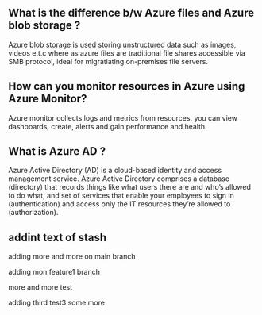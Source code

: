 ## What is the difference b/w Azure files and Azure blob storage ?

Azure blob storage is used storing unstructured data such as images, videos e.t.c where as azure files are traditional file shares accessible via SMB protocol, ideal for migratiating on-premises file servers.

## How can you monitor resources in Azure using Azure Monitor?

Azure monitor collects logs and metrics from resources. you can view dashboards, create, alerts and gain performance and health.

## What is Azure AD ?

Azure Active Directory (AD) is a cloud-based identity and access management service. Azure Active Directory comprises a database (directory) that records things like what users there are and who’s allowed to do what, and set of services that enable your employees to sign in (authentication) and access only the IT resources they’re allowed to (authorization).

## addint text of stash

adding more and more on main branch

adding mon feature1 branch

more and more test

adding third test3
some more
